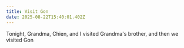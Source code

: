 ```yaml
---
title: Visit Gon
date: 2025-08-22T15:40:01.402Z
---
```


Tonight, Grandma, Chien, and I visited Grandma's brother, and then we visited Gon
